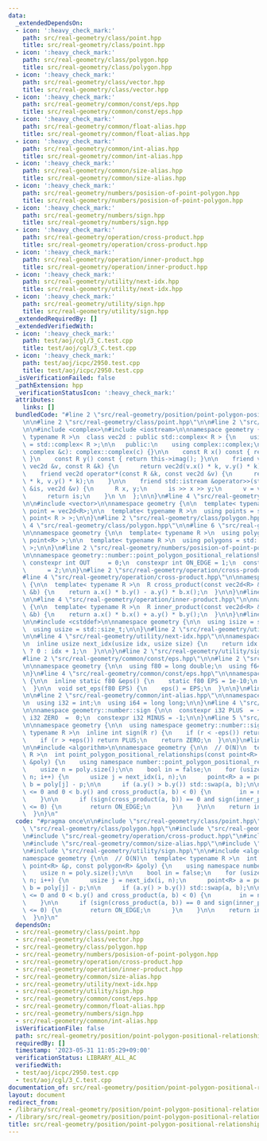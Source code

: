 ```yaml
---
data:
  _extendedDependsOn:
  - icon: ':heavy_check_mark:'
    path: src/real-geometry/class/point.hpp
    title: src/real-geometry/class/point.hpp
  - icon: ':heavy_check_mark:'
    path: src/real-geometry/class/polygon.hpp
    title: src/real-geometry/class/polygon.hpp
  - icon: ':heavy_check_mark:'
    path: src/real-geometry/class/vector.hpp
    title: src/real-geometry/class/vector.hpp
  - icon: ':heavy_check_mark:'
    path: src/real-geometry/common/const/eps.hpp
    title: src/real-geometry/common/const/eps.hpp
  - icon: ':heavy_check_mark:'
    path: src/real-geometry/common/float-alias.hpp
    title: src/real-geometry/common/float-alias.hpp
  - icon: ':heavy_check_mark:'
    path: src/real-geometry/common/int-alias.hpp
    title: src/real-geometry/common/int-alias.hpp
  - icon: ':heavy_check_mark:'
    path: src/real-geometry/common/size-alias.hpp
    title: src/real-geometry/common/size-alias.hpp
  - icon: ':heavy_check_mark:'
    path: src/real-geometry/numbers/posision-of-point-polygon.hpp
    title: src/real-geometry/numbers/posision-of-point-polygon.hpp
  - icon: ':heavy_check_mark:'
    path: src/real-geometry/numbers/sign.hpp
    title: src/real-geometry/numbers/sign.hpp
  - icon: ':heavy_check_mark:'
    path: src/real-geometry/operation/cross-product.hpp
    title: src/real-geometry/operation/cross-product.hpp
  - icon: ':heavy_check_mark:'
    path: src/real-geometry/operation/inner-product.hpp
    title: src/real-geometry/operation/inner-product.hpp
  - icon: ':heavy_check_mark:'
    path: src/real-geometry/utility/next-idx.hpp
    title: src/real-geometry/utility/next-idx.hpp
  - icon: ':heavy_check_mark:'
    path: src/real-geometry/utility/sign.hpp
    title: src/real-geometry/utility/sign.hpp
  _extendedRequiredBy: []
  _extendedVerifiedWith:
  - icon: ':heavy_check_mark:'
    path: test/aoj/cgl/3_C.test.cpp
    title: test/aoj/cgl/3_C.test.cpp
  - icon: ':heavy_check_mark:'
    path: test/aoj/icpc/2950.test.cpp
    title: test/aoj/icpc/2950.test.cpp
  _isVerificationFailed: false
  _pathExtension: hpp
  _verificationStatusIcon: ':heavy_check_mark:'
  attributes:
    links: []
  bundledCode: "#line 2 \"src/real-geometry/position/point-polygon-positional-relationships.hpp\"\
    \n\n#line 2 \"src/real-geometry/class/point.hpp\"\n\n#line 2 \"src/real-geometry/class/vector.hpp\"\
    \n\n#include <complex>\n#include <iostream>\n\nnamespace geometry {\n\n  template<\
    \ typename R >\n  class vec2d : public std::complex< R > {\n    using complex\
    \ = std::complex< R >;\n\n   public:\n    using complex::complex;\n\n    vec2d(const\
    \ complex &c): complex::complex(c) {}\n\n    const R x() const { return this->real();\
    \ }\n    const R y() const { return this->imag(); }\n\n    friend vec2d operator*(const\
    \ vec2d &v, const R &k) {\n      return vec2d(v.x() * k, v.y() * k);\n    }\n\n\
    \    friend vec2d operator*(const R &k, const vec2d &v) {\n      return vec2d(v.x()\
    \ * k, v.y() * k);\n    }\n\n    friend std::istream &operator>>(std::istream\
    \ &is, vec2d &v) {\n      R x, y;\n      is >> x >> y;\n      v = vec2d(x, y);\n\
    \      return is;\n    }\n \n  };\n\n}\n#line 4 \"src/real-geometry/class/point.hpp\"\
    \n\n#include <vector>\n\nnamespace geometry {\n\n  template< typename R >\n  using\
    \ point = vec2d<R>;\n\n  template< typename R >\n  using points = std::vector<\
    \ point< R > >;\n\n}\n#line 2 \"src/real-geometry/class/polygon.hpp\"\n\n#line\
    \ 4 \"src/real-geometry/class/polygon.hpp\"\n\n#line 6 \"src/real-geometry/class/polygon.hpp\"\
    \n\nnamespace geometry {\n\n  template< typename R >\n  using polygon = std::vector<\
    \ point<R> >;\n\n  template< typename R >\n  using polygons = std::vector< polygon<R>\
    \ >;\n\n}\n#line 2 \"src/real-geometry/numbers/posision-of-point-polygon.hpp\"\
    \n\nnamespace geometry::number::point_polygon_positional_relationships {\n\n \
    \ constexpr int OUT     = 0;\n  constexpr int ON_EDGE = 1;\n  constexpr int IN\
    \      = 2;\n\n}\n#line 2 \"src/real-geometry/operation/cross-product.hpp\"\n\n\
    #line 4 \"src/real-geometry/operation/cross-product.hpp\"\n\nnamespace geometry\
    \ {\n\n  template< typename R >\n  R cross_product(const vec2d<R> &a, const vec2d<R>\
    \ &b) {\n    return a.x() * b.y() - a.y() * b.x();\n  }\n\n}\n#line 2 \"src/real-geometry/operation/inner-product.hpp\"\
    \n\n#line 4 \"src/real-geometry/operation/inner-product.hpp\"\n\nnamespace geometry\
    \ {\n\n  template< typename R >\n  R inner_product(const vec2d<R> &a, const vec2d<R>\
    \ &b) {\n    return a.x() * b.x() + a.y() * b.y();\n  }\n\n}\n#line 2 \"src/real-geometry/common/size-alias.hpp\"\
    \n\n#include <cstddef>\n\nnamespace geometry {\n\n  using isize = std::ptrdiff_t;\n\
    \  using usize = std::size_t;\n\n}\n#line 2 \"src/real-geometry/utility/next-idx.hpp\"\
    \n\n#line 4 \"src/real-geometry/utility/next-idx.hpp\"\n\nnamespace geometry {\n\
    \n  inline usize next_idx(usize idx, usize size) {\n    return idx + 1 == size\
    \ ? 0 : idx + 1;\n  }\n\n}\n#line 2 \"src/real-geometry/utility/sign.hpp\"\n\n\
    #line 2 \"src/real-geometry/common/const/eps.hpp\"\n\n#line 2 \"src/real-geometry/common/float-alias.hpp\"\
    \n\nnamespace geometry {\n\n  using f80 = long double;\n  using f64 = double;\n\
    \n}\n#line 4 \"src/real-geometry/common/const/eps.hpp\"\n\nnamespace geometry\
    \ {\n\n  inline static f80 &eps() {\n    static f80 EPS = 1e-10;\n    return EPS;\n\
    \  }\n\n  void set_eps(f80 EPS) {\n    eps() = EPS;\n  }\n\n}\n#line 2 \"src/real-geometry/numbers/sign.hpp\"\
    \n\n#line 2 \"src/real-geometry/common/int-alias.hpp\"\n\nnamespace geometry {\n\
    \n  using i32 = int;\n  using i64 = long long;\n\n}\n#line 4 \"src/real-geometry/numbers/sign.hpp\"\
    \n\nnamespace geometry::number::sign {\n\n  constexpr i32 PLUS  = +1;\n  constexpr\
    \ i32 ZERO  =  0;\n  constexpr i32 MINUS = -1;\n\n}\n#line 5 \"src/real-geometry/utility/sign.hpp\"\
    \n\nnamespace geometry {\n\n  using namespace geometry::number::sign;\n\n  template<\
    \ typename R >\n  inline int sign(R r) {\n    if (r < -eps()) return MINUS;\n\
    \    if (r > +eps()) return PLUS;\n    return ZERO;\n  }\n\n}\n#line 11 \"src/real-geometry/position/point-polygon-positional-relationships.hpp\"\
    \n\n#include <algorithm>\n\nnamespace geometry {\n\n  // O(N)\n  template< typename\
    \ R >\n  int point_polygon_positional_relationships(const point<R> &p, const polygon<R>\
    \ &poly) {\n    using namespace number::point_polygon_positional_relationships;\n\
    \    usize n = poly.size();\n\n    bool in = false;\n    for (usize i = 0; i <\
    \ n; i++) {\n      usize j = next_idx(i, n);\n      point<R> a = poly[i] - p,\
    \ b = poly[j] - p;\n\n      if (a.y() > b.y()) std::swap(a, b);\n\n      if (a.y()\
    \ <= 0 and 0 < b.y() and cross_product(a, b) < 0) {\n        in = not in;\n  \
    \    }\n\n      if (sign(cross_product(a, b)) == 0 and sign(inner_product(a, b))\
    \ <= 0) {\n        return ON_EDGE;\n      }\n    }\n\n    return in ? IN : OUT;\n\
    \  }\n}\n"
  code: "#pragma once\n\n#include \"src/real-geometry/class/point.hpp\"\n#include\
    \ \"src/real-geometry/class/polygon.hpp\"\n#include \"src/real-geometry/numbers/posision-of-point-polygon.hpp\"\
    \n#include \"src/real-geometry/operation/cross-product.hpp\"\n#include \"src/real-geometry/operation/inner-product.hpp\"\
    \n#include \"src/real-geometry/common/size-alias.hpp\"\n#include \"src/real-geometry/utility/next-idx.hpp\"\
    \n#include \"src/real-geometry/utility/sign.hpp\"\n\n#include <algorithm>\n\n\
    namespace geometry {\n\n  // O(N)\n  template< typename R >\n  int point_polygon_positional_relationships(const\
    \ point<R> &p, const polygon<R> &poly) {\n    using namespace number::point_polygon_positional_relationships;\n\
    \    usize n = poly.size();\n\n    bool in = false;\n    for (usize i = 0; i <\
    \ n; i++) {\n      usize j = next_idx(i, n);\n      point<R> a = poly[i] - p,\
    \ b = poly[j] - p;\n\n      if (a.y() > b.y()) std::swap(a, b);\n\n      if (a.y()\
    \ <= 0 and 0 < b.y() and cross_product(a, b) < 0) {\n        in = not in;\n  \
    \    }\n\n      if (sign(cross_product(a, b)) == 0 and sign(inner_product(a, b))\
    \ <= 0) {\n        return ON_EDGE;\n      }\n    }\n\n    return in ? IN : OUT;\n\
    \  }\n}\n"
  dependsOn:
  - src/real-geometry/class/point.hpp
  - src/real-geometry/class/vector.hpp
  - src/real-geometry/class/polygon.hpp
  - src/real-geometry/numbers/posision-of-point-polygon.hpp
  - src/real-geometry/operation/cross-product.hpp
  - src/real-geometry/operation/inner-product.hpp
  - src/real-geometry/common/size-alias.hpp
  - src/real-geometry/utility/next-idx.hpp
  - src/real-geometry/utility/sign.hpp
  - src/real-geometry/common/const/eps.hpp
  - src/real-geometry/common/float-alias.hpp
  - src/real-geometry/numbers/sign.hpp
  - src/real-geometry/common/int-alias.hpp
  isVerificationFile: false
  path: src/real-geometry/position/point-polygon-positional-relationships.hpp
  requiredBy: []
  timestamp: '2023-05-31 11:05:29+09:00'
  verificationStatus: LIBRARY_ALL_AC
  verifiedWith:
  - test/aoj/icpc/2950.test.cpp
  - test/aoj/cgl/3_C.test.cpp
documentation_of: src/real-geometry/position/point-polygon-positional-relationships.hpp
layout: document
redirect_from:
- /library/src/real-geometry/position/point-polygon-positional-relationships.hpp
- /library/src/real-geometry/position/point-polygon-positional-relationships.hpp.html
title: src/real-geometry/position/point-polygon-positional-relationships.hpp
---
```

